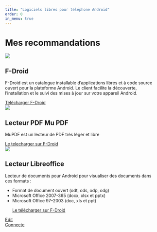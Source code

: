 ```yaml
---
title: "Logiciels libres pour téléphone Androïd"
order: 0
in_menu: true
---
```

# Mes recommandations


<article class="framalibre-notice">
  <div>
    <img src="https://f-droid.org/assets/fdroid-logo-text_S0MUfk_FsnAYL7n2MQye-34IoSNm6QM6xYjDnMqkufo=.svg">
  </div>
  <div>
    <h2>F-Droid</h2>
    <p>F-Droid est un catalogue installable d’applications libres et à code source ouvert pour la plateforme Android. Le client facilite la découverte, l’installation et le suivi des mises à jour sur votre appareil Android.</p>
    <div>
      <a href="https://f-droid.org/">Télécharger F-Droid</a>
          </div>
  </div>
</article>

<article class="framalibre-notice">
  <div>
    <img src="https://mupdf.com/images/logos/muPDF-plus-text.png">
  </div>
  <div>
    <h2>Lecteur PDF Mu PDF</h2>
    <p>MuPDF est un lecteur de PDF très léger et libre</p>
    <div>
      <a href="https://f-droid.org/packages/com.artifex.mupdf.viewer.app/">Le telecharger sur F-Droid</a>
          </div>
  </div>
</article>
<article class="framalibre-notice">
  <div>
    <img src="https://www.libreoffice.org/assets/Uploads/download-block-logo-large.png">
  </div>
  <div>
    <h2>Lecteur Libreoffice</h2>
    <p>Lecteur de documents pour Android pour visualiser des documents dans ces formats :

* Format de document ouvert (odt, ods, odp, odg)
* Microsoft Office 2007-365 (docx, xlsx et pptx)
* Microsoft Office 97–2003 (doc, xls et ppt)</p>
    <div>
      <a href="https://f-droid.org/fr/packages/org.documentfoundation.libreoffice/">Le télécharger sur F-Droid</a>
          </div>
  </div>
</article>


<article class="framalibre-notice">
    <div>
      <a href="https://atelier.scribouilli.org/atelier-page?path=index.md&repoName=tellibre&account=solidairnet">Edit</a>
          </div>
   <div>
      <a href="https://atelier.scribouilli.org/account?provider=git.scribouilli.org">Connecte</a>
          </div>

</article> 